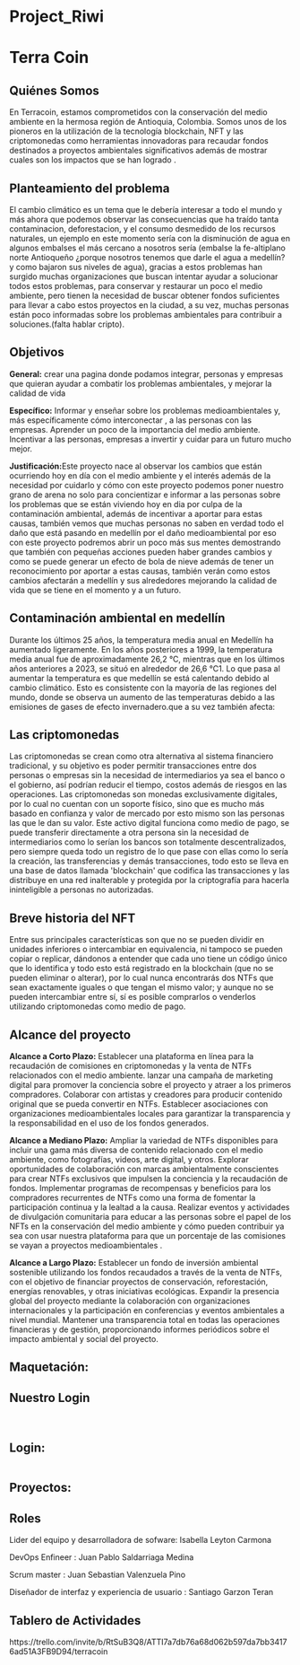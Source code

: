 # Project_Riwi
<h1>Terra Coin</h1>

<h2>Quiénes Somos</h2>
<p>En Terracoin, estamos comprometidos con la conservación del medio ambiente en la hermosa región de Antioquia, Colombia. Somos unos de los pioneros en la utilización de la tecnología blockchain, NFT y las criptomonedas como herramientas innovadoras para recaudar fondos destinados a proyectos ambientales significativos además de mostrar cuales son los impactos que se han logrado .</p>

<h2>Planteamiento del problema </h2>

<p>El cambio climático es un tema que le debería interesar a todo el mundo y más ahora que podemos observar las consecuencias que ha traído tanta contaminacion, deforestacion, y el consumo desmedido de los recursos naturales, un ejemplo en este momento sería con la disminución de agua en algunos embalses  el más cercano a nosotros sería (embalse la fe-altiplano norte Antioqueño ¿porque nosotros tenemos que darle el agua a medellín?  y como bajaron sus niveles de agua), gracias a estos problemas han surgido muchas organizaciones que buscan intentar ayudar a solucionar todos estos problemas, para conservar y restaurar un poco el medio ambiente,  pero tienen la necesidad de buscar obtener fondos suficientes para llevar a cabo estos proyectos en la ciudad, a su vez,  muchas personas están poco informadas sobre los problemas ambientales para contribuir a soluciones.(falta hablar cripto).</p>

<h2>Objetivos</h2>
<p> <b>General:</b> crear una pagina donde podamos integrar, personas y empresas que quieran ayudar a combatir los problemas ambientales, y mejorar la calidad de vida 
</p>
<p><b>Específico:</b> Informar y enseñar sobre los problemas medioambientales  y, más específicamente cómo interconectar , a las personas con las empresas. Aprender un poco de la importancia del medio ambiente. Incentivar a las personas,  empresas a invertir y cuidar para un futuro mucho mejor.</p>

<p><b>Justificación:</b>Este proyecto nace al observar los cambios que están ocurriendo hoy en día con el medio ambiente y el interés además de la necesidad por cuidarlo y cómo con este proyecto podemos poner nuestro grano de arena no solo para concientizar e informar a las personas sobre los problemas que se están viviendo hoy en dia por culpa de la contaminación ambiental, además de incentivar a aportar para estas causas, también vemos que muchas personas no saben en verdad todo el daño que está pasando en medellín por el daño medioambiental por eso con este proyecto podremos abrir un poco más sus mentes demostrando que también con pequeñas acciones pueden haber grandes cambios y como se puede generar un efecto de bola de nieve además de tener un reconocimiento por aportar a estas causas, también verán como estos cambios afectarán a medellín y sus alrededores mejorando la calidad de vida que se tiene en el momento y a un futuro.
</p>


<h2>Contaminación ambiental en medellín </h2>
<p>Durante los últimos 25 años, la temperatura media anual en Medellín ha aumentado ligeramente. En los años posteriores a 1999, la temperatura media anual fue de aproximadamente 26,2 °C, mientras que en los últimos años anteriores a 2023, se situó en alrededor de 26,6 °C1. Lo que pasa al aumentar la temperatura es que medellín se está calentando debido al cambio climático. Esto es consistente con la mayoría de las regiones del mundo, donde se observa un aumento de las temperaturas debido a las emisiones de gases de efecto invernadero.que a su vez también afecta:
</p>

<h2>Las criptomonedas </h2>

<p>Las criptomonedas se crean como otra alternativa al sistema financiero tradicional, y su objetivo es poder permitir transacciones entre dos personas o empresas sin la necesidad de intermediarios ya sea el banco o el gobierno, así podrían reducir el tiempo, costos además de riesgos en las operaciones. Las criptomonedas son monedas exclusivamente digitales, por lo cual no cuentan con un soporte físico, sino que es mucho más basado en confianza y valor de mercado por esto mismo son las personas las que le dan su valor.  Este activo digital funciona como medio de pago, se puede transferir directamente a otra persona sin la necesidad de intermediarios como lo serían los bancos son totalmente descentralizados, pero siempre queda todo un registro de lo que pase con ellas como lo sería la creación, las transferencias y demás transacciones, todo esto  se lleva en una base de datos llamada 'blockchain' que codifica las transacciones y las distribuye en una red inalterable y protegida por la criptografía para hacerla ininteligible a personas no autorizadas. 
</p>

<h2>Breve historia del NFT</h2>
<p>Entre sus principales características son que no se pueden dividir en unidades inferiores o intercambiar en equivalencia, ni tampoco se pueden copiar o replicar, dándonos a entender que cada uno tiene un código único que lo identifica y todo esto está registrado en la blockchain (que no se pueden eliminar o alterar), por lo cual nunca encontrarás dos NTFs que sean exactamente iguales o que tengan el mismo valor; y aunque no se pueden intercambiar entre sí, sí es posible comprarlos o venderlos utilizando criptomonedas como medio de pago.</p>

<h2>Alcance del proyecto </h2>
<p><b>Alcance a Corto Plazo:</b>
Establecer una plataforma en línea para la recaudación de comisiones en criptomonedas y la venta de NTFs relacionados con el medio ambiente.
lanzar una campaña de marketing digital para promover la conciencia sobre el proyecto y atraer a los primeros compradores.
Colaborar con artistas y creadores para producir contenido original que se pueda convertir en NTFs. 
Establecer asociaciones con organizaciones medioambientales locales para garantizar la transparencia y la responsabilidad en el uso de los fondos generados.

<b>Alcance a Mediano Plazo:</b>
Ampliar la variedad de NTFs disponibles para incluir una gama más diversa de contenido relacionado con el medio ambiente, como fotografías, videos, arte digital, y otros.
Explorar oportunidades de colaboración con marcas ambientalmente conscientes para crear NTFs exclusivos que impulsen la conciencia y la recaudación de fondos.
Implementar programas de recompensas y beneficios para los compradores recurrentes de NTFs como una forma de fomentar la participación continua y la lealtad a la causa.
Realizar eventos y actividades de divulgación comunitaria para educar a las personas sobre el papel de los NFTs en la conservación del medio ambiente y cómo pueden contribuir ya sea con usar nuestra plataforma para que un porcentaje de las comisiones se vayan a proyectos medioambientales .
    

<b>Alcance a Largo Plazo:</b>
Establecer un fondo de inversión ambiental sostenible utilizando los fondos recaudados a través de la venta de NTFs, con el objetivo de financiar proyectos de conservación, reforestación, energías renovables, y otras iniciativas ecológicas.
Expandir la presencia global del proyecto mediante la colaboración con organizaciones internacionales y la participación en conferencias y eventos ambientales a nivel mundial.
Mantener una transparencia total en todas las operaciones financieras y de gestión, proporcionando informes periódicos sobre el impacto ambiental y social del proyecto.
</p>

<h2>Maquetación:</h2>

<h2>Nuestro Login</h2>
<img src="/img/login-foto.png" alt="">
<img src="/img/contenido-pagina.png" alt="">
<img src="/img/contenido-pagina1.png" alt="">
<img src="/img/contenido-pagina-2.png" alt="">

<h2>Login:</h2>
<img src="/img/register.png" alt="">

<h2>Proyectos:</h2>

<h2>Roles</h2>
<p> Lider del equipo y desarrolladora de sofware: Isabella Leyton Carmona </p>
<p> DevOps Enfineer : Juan Pablo Saldarriaga Medina</p>
<p> Scrum master : Juan Sebastian Valenzuela Pino</p>
<p> Diseñador de interfaz y experiencia de usuario : Santiago Garzon Teran</p>



<H2> Tablero de Actividades </H2>
<p> https://trello.com/invite/b/RtSuB3Q8/ATTI7a7db76a68d062b597da7bb34176ad51A3FB9D94/terracoin </p>



